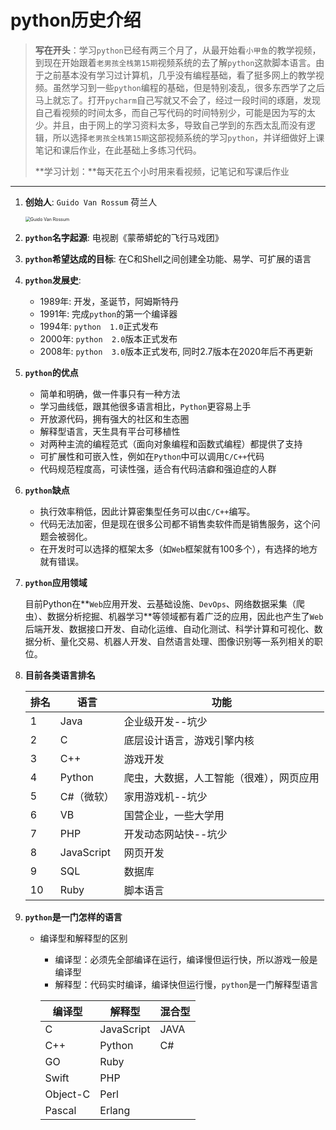 # python历史介绍

> **写在开头**：学习`python`已经有两三个月了，从最开始看`小甲鱼`的教学视频，到现在开始跟着`老男孩全栈第15期`视频系统的去了解`python`这款脚本语言。由于之前基本没有学习过计算机，几乎没有编程基础，看了挺多网上的教学视频。虽然学习到一些`python`编程的基础，但是特别凌乱，很多东西学了之后马上就忘了。打开`pycharm`自己写就又不会了，经过一段时间的琢磨，发现自己看视频的时间太多，而自己写代码的时间特别少，可能是因为写的太少。并且，由于网上的学习资料太多，导致自己学到的东西太乱而没有逻辑，所以选择`老男孩全栈第15期`这部视频系统的学习`python`，并详细做好上课笔记和课后作业，在此基础上多练习代码。
>
> **学习计划：**每天花五个小时用来看视频，记笔记和写课后作业
>

***

1. **创始人**:  `Guido Van Rossum`  荷兰人

   <img src="D:\自我学习\python\python学习笔记\images\Guido Van Rossum.jpg" alt="Guido Van Rossum" style="zoom:50%;" />

2. **`python`名字起源**:   电视剧《蒙蒂蟒蛇的飞行马戏团》 

3. **`python`希望达成的目标**:   在C和Shell之间创建全功能、易学、可扩展的语言

4. **`python`发展史**:

   - 1989年:  开发，圣诞节，阿姆斯特丹
   - 1991年:  完成`python`的第一个编译器
   - 1994年:  `python  1.0`正式发布
   - 2000年:  `python  2.0`版本正式发布
   - 2008年:  `python  3.0`版本正式发布,  同时2.7版本在2020年后不再更新

5. **`python`的优点**

   - 简单和明确，做一件事只有一种方法
   - 学习曲线低，跟其他很多语言相比，`Python`更容易上手
   - 开放源代码，拥有强大的社区和生态圈
   - 解释型语言，天生具有平台可移植性
   - 对两种主流的编程范式（面向对象编程和函数式编程）都提供了支持
   - 可扩展性和可嵌入性，例如在`Python`中可以调用`C/C++`代码
   - 代码规范程度高，可读性强，适合有代码洁癖和强迫症的人群

6. **`python`缺点**

   - 执行效率稍低，因此计算密集型任务可以由`C/C++`编写。
   - 代码无法加密，但是现在很多公司都不销售卖软件而是销售服务，这个问题会被弱化。
   - 在开发时可以选择的框架太多（如`Web`框架就有100多个），有选择的地方就有错误。

7. **`python`应用领域**

   目前Python在**`Web`应用开发、云基础设施、`DevOps`、网络数据采集（爬虫）、数据分析挖掘、机器学习**等领域都有着广泛的应用，因此也产生了`Web`后端开发、数据接口开发、自动化运维、自动化测试、科学计算和可视化、数据分析、量化交易、机器人开发、自然语言处理、图像识别等一系列相关的职位。
   
8. **目前各类语言排名**

   | 排名 | 语言       | 功能                                     |
   | ---- | ---------- | ---------------------------------------- |
   | 1    | Java       | 企业级开发--坑少                         |
   | 2    | C          | 底层设计语言，游戏引擎内核               |
   | 3    | C++        | 游戏开发                                 |
   | 4    | Python     | 爬虫，大数据，人工智能（很难），网页应用 |
   | 5    | C#（微软） | 家用游戏机--坑少                         |
   | 6    | VB         | 国营企业，一些大学用                     |
   | 7    | PHP        | 开发动态网站快--坑少                     |
   | 8    | JavaScript | 网页开发                                 |
   | 9    | SQL        | 数据库                                   |
   | 10   | Ruby       | 脚本语言                                 |

9. **`python`是一门怎样的语言**

   - 编译型和解释型的区别

     - 编译型：必须先全部编译在运行，编译慢但运行快，所以游戏一般是编译型
     - 解释型：代码实时编译，编译快但运行慢，`python`是一门解释型语言

     | 编译型   | 解释型     | 混合型 |
     | -------- | ---------- | ------ |
     | C        | JavaScript | JAVA   |
     | C++      | Python     | C#     |
     | GO       | Ruby       |        |
     | Swift    | PHP        |        |
     | Object-C | Perl       |        |
     | Pascal   | Erlang     |        |


